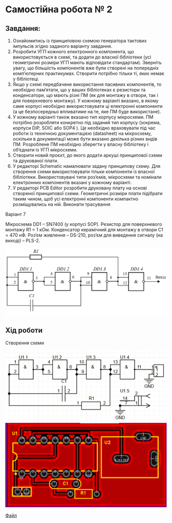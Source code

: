 # Самостійна робота № 2

## Завдання:

1. Ознайомитись із принциповою схемою генератора тактових імпульсів згідно
заданого варіанту завдання.
2. Розробити УГП кожного електронного компонента, що використовується в
схемі, та додати до власної бібліотеки (усі геометричні розміри УГП мають
відповідати стандартам). Зверніть увагу, що більшість компонентів вже були
створені на попередніх комп’ютерних практикумах. Створити потрібно тільки
ті, яких немає у бібліотеці.
3. Якщо у схемі передбачене використання пасивних компонентів, то необхідно
пам’ятати, що у ваших бібліотеках є резистори та конденсатори, що мають різні
ПМ (як для монтажу в отвори, так і для поверхневого монтажу). У кожному
варіанті вказано, в якому саме корпусі необхідно використовувати ці електронні
компоненти (а це безпосередньо впливатиме на те, яке ПМ буде використане).
4. У кожному варіанті також вказано тип корпусу мікросхеми. ПМ потрібно
розробляти конкретно під заданий тип корпусу (зокрема, корпуси DIP, SOIC або
SOP4
). Це необхідно враховувати під час роботи із технічною документацією
(datasheet) на мікросхему, оскільки в документації може бути вказано декілька
різних видів ПМ. Розроблене ПМ необхідно зберегти у власну бібліотеку і
об’єднати із УГП мікросхеми.
5. Створити новий проєкт, до якого додати аркуші принципової схеми та
друкованої плати.
6. У редакторі Schematic намалювати задану принципову схему. Для створення
схеми використовувати тільки компоненти із власної бібліотеки.
Використовувані типи роз’ємів, мікросхеми та номінали електронних
компонентів вказані у кожному варіанті.
7. У редакторі PCB Editor розробити друковану плату на основі створеної
принципової схеми. Геометричні розміри плати підібрати таким чином, щоб усі
електронні компоненти компактно розміщувались на ній. Виконати трасування

Варіант 7

Мікросхема DD1 – SN7400 (у корпусі SOP).
Резистор для поверхневого монтажу R1 = 1 кОм.
Конденсатор керамічний для монтажу в отвори С1 = 470 нФ.
Роз’єм живлення – DS-210, роз’єм для виведення сигналу (на виході) – PLS-2.

![alt text](image.png)

## Хід роботи

Створення схеми

![alt text](image-3.png)
![alt text](image-2.png)

[Файл](CR2.epro)